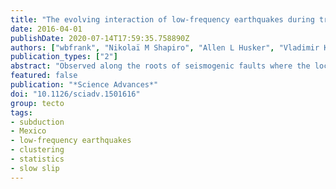 ```yaml
---
title: "The evolving interaction of low-frequency earthquakes during transient slip"
date: 2016-04-01
publishDate: 2020-07-14T17:59:35.758890Z
authors: ["wbfrank", "Nikolaï M Shapiro", "Allen L Husker", "Vladimir Kostoglodov", "Alexander A Gusev", "Michel Campillo"]
publication_types: ["2"]
abstract: "Observed along the roots of seismogenic faults where the locked interface transitions to a stably sliding one, low-frequency earthquakes (LFEs) primarily occur as event bursts during slow slip. Using an event catalog from Guerrero, Mexico, we employ a statistical analysis to consider the sequence of LFEs at a single asperity as a point process, and deduce the level of time clustering from the shape of its autocorrelation function. We show that while the plate interface remains locked, LFEs behave as a simple Poisson process, whereas they become strongly clustered in time during even the smallest slow slip, consistent with interaction between different LFE sources. Our results demonstrate that bursts of LFEs can result from the collective behavior of asperities whose interaction depends on the state of the fault interface."
featured: false
publication: "*Science Advances*"
doi: "10.1126/sciadv.1501616"
group: tecto
tags:
- subduction
- Mexico
- low-frequency earthquakes
- clustering
- statistics
- slow slip
---
```


